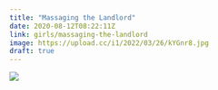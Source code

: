 ```yaml
---
title: "Massaging the Landlord"
date: 2020-08-12T08:22:11Z
link: girls/massaging-the-landlord
image: https://upload.cc/i1/2022/03/26/kYGnr8.jpg
draft: true
---
```


![](https://upload.cc/i1/2022/03/26/kYGnr8.jpg)
